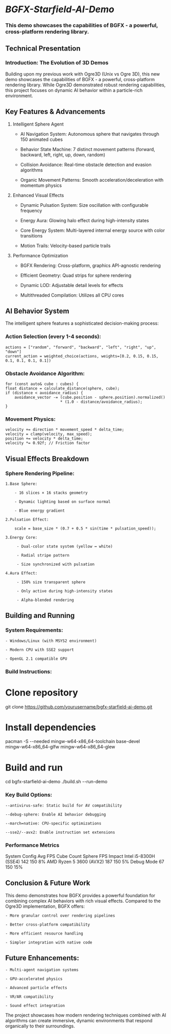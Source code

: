# ___BGFX-Starfield-AI-Demo___
### This demo showcases the capabilities of BGFX - a powerful, cross-platform rendering library.

## Technical Presentation

### Introduction: The Evolution of 3D Demos

Building upon my previous work with Ogre3D (Unix vs Ogre 3D), this new demo showcases the capabilities of BGFX - a powerful, cross-platform rendering library. While Ogre3D demonstrated robust rendering capabilities, this project focuses on dynamic AI behavior within a particle-rich environment.

## Key Features & Advancements

1. Intelligent Sphere Agent

    * AI Navigation System: Autonomous sphere that navigates through 150 animated cubes

    * Behavior State Machine: 7 distinct movement patterns (forward, backward, left, right, up, down, random)

    * Collision Avoidance: Real-time obstacle detection and evasion algorithms

    * Organic Movement Patterns: Smooth acceleration/deceleration with momentum physics

2. Enhanced Visual Effects

    * Dynamic Pulsation System: Size oscillation with configurable frequency

    * Energy Aura: Glowing halo effect during high-intensity states

    * Core Energy System: Multi-layered internal energy source with color transitions

    * Motion Trails: Velocity-based particle trails

3. Performance Optimization

    * BGFX Rendering: Cross-platform, graphics API-agnostic rendering

    * Efficient Geometry: Quad strips for sphere rendering

    * Dynamic LOD: Adjustable detail levels for effects

    * Multithreaded Compilation: Utilizes all CPU cores


## AI Behavior System

The intelligent sphere features a sophisticated decision-making process:

### Action Selection (every 1-4 seconds):

    actions = ["random", "forward", "backward", "left", "right", "up", "down"]
    current_action = weighted_choice(actions, weights=[0.2, 0.15, 0.15, 0.1, 0.1, 0.1, 0.1])

### Obstacle Avoidance Algorithm:

    for (const auto& cube : cubes) {
    float distance = calculate_distance(sphere, cube);
    if (distance < avoidance_radius) {
        avoidance_vector -= (cube.position - sphere.position).normalized() 
                            * (1.0 - distance/avoidance_radius);
    }
    
### Movement Physics:

    velocity += direction * movement_speed * delta_time;
    velocity = clamp(velocity, max_speed);
    position += velocity * delta_time;
    velocity *= 0.92f; // Friction factor

## Visual Effects Breakdown

### Sphere Rendering Pipeline:

    1.Base Sphere:

        - 16 slices × 16 stacks geometry

        - Dynamic lighting based on surface normal

        - Blue energy gradient

    2.Pulsation Effect:
    
        scale = base_size * (0.7 + 0.5 * sin(time * pulsation_speed));
    
    3.Energy Core:

         - Dual-color state system (yellow ↔ white)

         - Radial stripe pattern

         - Size synchronized with pulsation

    4.Aura Effect:
   
         - 150% size transparent sphere

         - Only active during high-intensity states

         - Alpha-blended rendering
    
## Building and Running
### System Requirements:

    - Windows/Linux (with MSYS2 environment)

    - Modern CPU with SSE2 support

    - OpenGL 2.1 compatible GPU

### Build Instructions:

# Clone repository
git clone https://github.com/yourusername/bgfx-starfield-ai-demo.git

# Install dependencies
pacman -S --needed mingw-w64-x86_64-toolchain base-devel \
    mingw-w64-x86_64-glfw mingw-w64-x86_64-glew

# Build and run
cd bgfx-starfield-ai-demo
./build.sh --run-demo

### Key Build Options:

    --antivirus-safe: Static build for AV compatibility

    --debug-sphere: Enable AI behavior debugging

    --march=native: CPU-specific optimizations

    --sse2/--avx2: Enable instruction set extensions

### Performance Metrics
System Config	            Avg FPS	Cube Count	Sphere FPS Impact
Intel i5-8300H (SSE4)	      142	   150	      8%
AMD Ryzen 5 3600 (AVX2)	      187	   150	      5%
Debug Mode	                  67	      150	      15%

## Conclusion & Future Work

This demo demonstrates how BGFX provides a powerful foundation for combining complex AI behaviors with rich visual effects. 
Compared to the Ogre3D implementation, BGFX offers:

    - More granular control over rendering pipelines

    - Better cross-platform compatibility

    - More efficient resource handling

    - Simpler integration with native code

## Future Enhancements:

    - Multi-agent navigation systems

    - GPU-accelerated physics

    - Advanced particle effects

    - VR/AR compatibility

    - Sound effect integration

The project showcases how modern rendering techniques combined with AI algorithms can create immersive, dynamic environments that respond organically to their surroundings.

